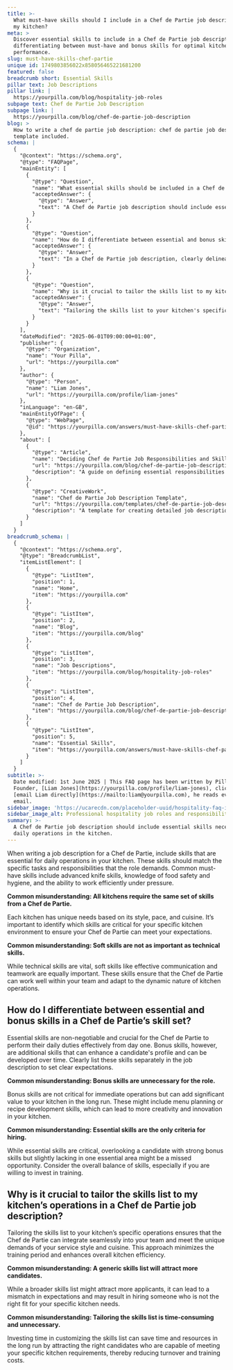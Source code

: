 ```yaml
---
title: >-
  What must-have skills should I include in a Chef de Partie job description for
  my kitchen?
meta: >
  Discover essential skills to include in a Chef de Partie job description,
  differentiating between must-have and bonus skills for optimal kitchen
  performance.
slug: must-have-skills-chef-partie
unique id: 1749803856022x858056465221681200
featured: false
breadcrumb short: Essential Skills
pillar text: Job Descriptions
pillar link: |
  https://yourpilla.com/blog/hospitality-job-roles
subpage text: Chef de Partie Job Description
subpage link: |
  https://yourpilla.com/blog/chef-de-partie-job-description
blog: >
  How to write a chef de partie job description: chef de partie job description
  template included.
schema: |
  {
    "@context": "https://schema.org",
    "@type": "FAQPage",
    "mainEntity": [
      {
        "@type": "Question",
        "name": "What essential skills should be included in a Chef de Partie job description?",
        "acceptedAnswer": {
          "@type": "Answer",
          "text": "A Chef de Partie job description should include essential skills necessary for daily operations in the kitchen. These include advanced knife skills, detailed knowledge of food safety and hygiene practices, and the ability to work efficiently under pressure. Also, soft skills such as effective communication and teamwork are crucial. Each kitchen may have unique skill requirements depending on its style, pace, and cuisine."
        }
      },
      {
        "@type": "Question",
        "name": "How do I differentiate between essential and bonus skills in a Chef de Partie's skill set?",
        "acceptedAnswer": {
          "@type": "Answer",
          "text": "In a Chef de Partie job description, clearly delineate essential and bonus skills. Essential skills are non-negotiable and crucial from day one, while bonus skills, such as menu planning or recipe development, enhance a candidate's value and can be developed over time. It's beneficial to list these skills separately to set clear expectations."
        }
      },
      {
        "@type": "Question",
        "name": "Why is it crucial to tailor the skills list to my kitchen's operations in a Chef de Partie job description?",
        "acceptedAnswer": {
          "@type": "Answer",
          "text": "Tailoring the skills list to your kitchen's specific operations ensures that a Chef de Partie can integrate seamlessly and effectively meet the demands of your service style and cuisine. It minimizes the training period, maximizes efficiency, and attracts the right candidates, thereby reducing turnover and training costs."
        }
      }
    ],
    "dateModified": "2025-06-01T09:00:00+01:00",
    "publisher": {
      "@type": "Organization",
      "name": "Your Pilla",
      "url": "https://yourpilla.com"
    },
    "author": {
      "@type": "Person",
      "name": "Liam Jones",
      "url": "https://yourpilla.com/profile/liam-jones"
    },
    "inLanguage": "en-GB",
    "mainEntityOfPage": {
      "@type": "WebPage",
      "@id": "https://yourpilla.com/answers/must-have-skills-chef-partie"
    },
    "about": [
      {
        "@type": "Article",
        "name": "Deciding Chef de Partie Job Responsibilities and Skills",
        "url": "https://yourpilla.com/blog/chef-de-partie-job-description",
        "description": "A guide on defining essential responsibilities and skills for a Chef de Partie to ensure they meet the specific needs of your kitchen."
      },
      {
        "@type": "CreativeWork",
        "name": "Chef de Partie Job Description Template",
        "url": "https://yourpilla.com/templates/chef-de-partie-job-description",
        "description": "A template for creating detailed job descriptions for the role of Chef de Partie, tailored to your kitchen's specific requirements."
      }
    ]
  }
breadcrumb_schema: |
  {
    "@context": "https://schema.org",
    "@type": "BreadcrumbList",
    "itemListElement": [
      {
        "@type": "ListItem",
        "position": 1,
        "name": "Home",
        "item": "https://yourpilla.com"
      },
      {
        "@type": "ListItem",
        "position": 2,
        "name": "Blog",
        "item": "https://yourpilla.com/blog"
      },
      {
        "@type": "ListItem",
        "position": 3,
        "name": "Job Descriptions",
        "item": "https://yourpilla.com/blog/hospitality-job-roles"
      },
      {
        "@type": "ListItem",
        "position": 4,
        "name": "Chef de Partie Job Description",
        "item": "https://yourpilla.com/blog/chef-de-partie-job-description"
      },
      {
        "@type": "ListItem",
        "position": 5,
        "name": "Essential Skills",
        "item": "https://yourpilla.com/answers/must-have-skills-chef-partie"
      }
    ]
  }
subtitle: >-
  Date modified: 1st June 2025 | This FAQ page has been written by Pilla
  Founder, [Liam Jones](https://yourpilla.com/profile/liam-jones), click to
  [email Liam directly](https://mailto:liam@yourpilla.com), he reads every
  email.
sidebar_image: 'https://ucarecdn.com/placeholder-uuid/hospitality-faq-image.jpg'
sidebar_image_alt: Professional hospitality job roles and responsibilities
summary: >-
  A Chef de Partie job description should include essential skills necessary for
  daily operations in the kitchen.
---
```

When writing a job description for a Chef de Partie, include skills that are essential for daily operations in your kitchen. These skills should match the specific tasks and responsibilities that the role demands. Common must-have skills include advanced knife skills, knowledge of food safety and hygiene, and the ability to work efficiently under pressure.

**Common misunderstanding: All kitchens require the same set of skills from a Chef de Partie.**

Each kitchen has unique needs based on its style, pace, and cuisine. It’s important to identify which skills are critical for your specific kitchen environment to ensure your Chef de Partie can meet your expectations.

**Common misunderstanding: Soft skills are not as important as technical skills.**

While technical skills are vital, soft skills like effective communication and teamwork are equally important. These skills ensure that the Chef de Partie can work well within your team and adapt to the dynamic nature of kitchen operations.

## How do I differentiate between essential and bonus skills in a Chef de Partie’s skill set?

Essential skills are non-negotiable and crucial for the Chef de Partie to perform their daily duties effectively from day one. Bonus skills, however, are additional skills that can enhance a candidate's profile and can be developed over time. Clearly list these skills separately in the job description to set clear expectations.

**Common misunderstanding: Bonus skills are unnecessary for the role.**

Bonus skills are not critical for immediate operations but can add significant value to your kitchen in the long run. These might include menu planning or recipe development skills, which can lead to more creativity and innovation in your kitchen.

**Common misunderstanding: Essential skills are the only criteria for hiring.**

While essential skills are critical, overlooking a candidate with strong bonus skills but slightly lacking in one essential area might be a missed opportunity. Consider the overall balance of skills, especially if you are willing to invest in training.

## Why is it crucial to tailor the skills list to my kitchen’s operations in a Chef de Partie job description?

Tailoring the skills list to your kitchen’s specific operations ensures that the Chef de Partie can integrate seamlessly into your team and meet the unique demands of your service style and cuisine. This approach minimizes the training period and enhances overall kitchen efficiency.

**Common misunderstanding: A generic skills list will attract more candidates.**

While a broader skills list might attract more applicants, it can lead to a mismatch in expectations and may result in hiring someone who is not the right fit for your specific kitchen needs.

**Common misunderstanding: Tailoring the skills list is time-consuming and unnecessary.**

Investing time in customizing the skills list can save time and resources in the long run by attracting the right candidates who are capable of meeting your specific kitchen requirements, thereby reducing turnover and training costs.
